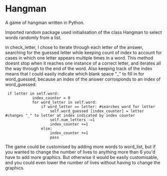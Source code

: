# Hangman

A game of hangman written in Python. 

Imported random package used initialisation of the class Hangman to select words randomly from a list. 

in check_letter, I chose to iterate through each letter of the answer, searching for the guessed letter while keeping count of index to account for cases in which one letter appears multiple times in a word.
This method doesnt stop when it reaches one instance of a correct letter, and iterates all the way through to the end of the word. 
Also keeping track of the index means that I could easily indicate which blank space "_" to fill in for word_guessed, because an index of the answer corrosponds to an index of word_guessed:

```
 if letter in self.word:
            index_counter = 0
            for word_letter in self.word:
                if word_letter == letter: #searches word for letter
                    self.word_guessed [index_counter] = letter #changes "_" to letter at index indicated by index counter
                    self.num_letters -=1
                    index_counter +=1
                else:
                    index_counter +=1
                    pass

```


The game could be customised by adding more words to word_list, but if you wanted to change the number of lives to anything more than 6 you'd have to add more graphics. 
But otherwise it would be easily customisable, and you could even lower the number of lives without having to change the graphics. 

